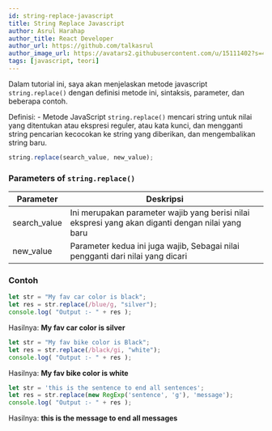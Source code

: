 ```yaml
---
id: string-replace-javascript
title: String Replace Javascript
author: Asrul Harahap
author_title: React Developer
author_url: https://github.com/talkasrul
author_image_url: https://avatars2.githubusercontent.com/u/15111402?s=460&v=4
tags: [javascript, teori]
---
```


Dalam tutorial ini, saya akan menjelaskan metode javascript `string.replace()` dengan definisi metode ini, sintaksis, parameter, dan beberapa contoh.

Definisi: - Metode JavaScript `string.replace()` mencari string untuk nilai yang ditentukan atau ekspresi reguler, atau kata kunci, dan mengganti string pencarian kecocokan ke string yang diberikan, dan mengembalikan string baru.
<!--truncate-->

```js
string.replace(search_value, new_value);
```

### Parameters of `string.replace()`

Parameter | Deskripsi
--------|----------
search_value | Ini merupakan parameter wajib yang berisi nilai ekspresi yang akan diganti dengan nilai yang baru
new_value | Parameter kedua ini juga wajib, Sebagai nilai pengganti dari nilai yang dicari

### Contoh

```js
let str = "My fav car color is black";
let res = str.replace(/blue/g, "silver");
console.log( "Output :- " + res ); 
```

Hasilnya: **My fav car color is silver**

```js
let str = "My fav bike color is Black";
let res = str.replace(/black/gi, "white");
console.log( "Output :- " + res ); 
```

Hasilnya: **My fav bike color is white**

```js
let str = 'this is the sentence to end all sentences';
let res = str.replace(new RegExp('sentence', 'g'), 'message');
console.log( "Output :- " + res ); 
```

Hasilnya: **this is the message to end all messages**